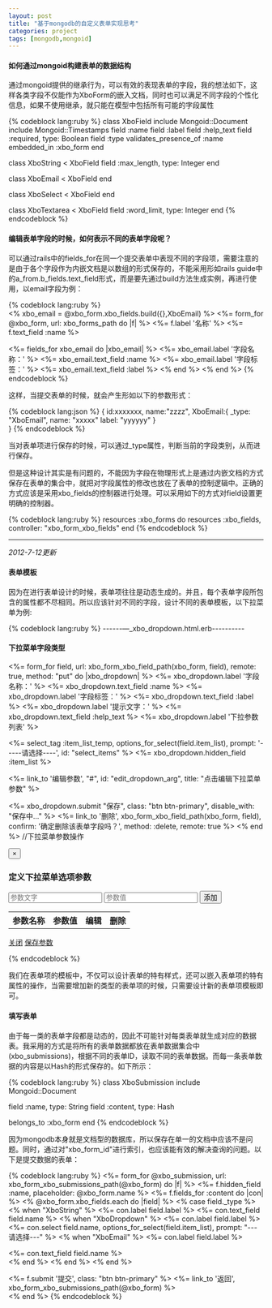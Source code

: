 ```yaml
---
layout: post
title: "基于mongodb的自定义表单实现思考"
categories: project
tags: [mongodb,mongoid]
---
```



#### 如何通过mongoid构建表单的数据结构

通过mongoid提供的继承行为，可以有效的表现表单的字段，我的想法如下，这样各类字段不仅能作为XboForm的嵌入文档，同时也可以满足不同字段的个性化信息，如果不使用继承，就只能在模型中包括所有可能的字段属性

{% codeblock lang:ruby %} 
class XboField
  include Mongoid::Document
  include Mongoid::Timestamps 
  field :name
  field :label
  field :help_text
  field :required, type: Boolean
  field :type
  validates_presence_of :name 
  embedded_in :xbo_form 
end

class XboString < XboField
  field :max_length, type: Integer
end

class XboEmail < XboField
end

class XboSelect < XboField
end

class XboTextarea < XboField
  field :word_limit, type: Integer
end
{% endcodeblock %}

#### 编辑表单字段的时候，如何表示不同的表单字段呢？

可以通过rails中的fields_for在同一个提交表单中表现不同的字段项，需要注意的是由于各个字段作为内嵌文档是以数组的形式保存的，不能采用形如rails guide中的a_from.b_fields.text_field形式，而是要先通过build方法生成实例，再进行使用，以email字段为例：

{% codeblock lang:ruby %}    
<% xbo_email = @xbo_form.xbo_fields.build({},XboEmail) %>
<%= form_for @xbo_form, url: xbo_forms_path do |f| %>
  <%= f.label '名称' %>
  <%= f.text_field :name %>

  <%= fields_for xbo_email do |xbo_email| %>
    <%= xbo_email.label '字段名称：' %>
    <%= xbo_email.text_field :name %>
    <%= xbo_email.label '字段标签：' %>
    <%= xbo_email.text_field :label %>
  <% end %> 
<% end %>
{% endcodeblock %}

这样，当提交表单的时候，就会产生形如以下的参数形式：

{% codeblock lang:json %}
{
  id:xxxxxxx,
  name:"zzzz",
  XboEmail:{
      _type: "XboEmail",
      name: "xxxxx"
      label: "yyyyyy"
    }  
}
{% endcodeblock %}

当对表单项进行保存的时候，可以通过\_type属性，判断当前的字段类别，从而进行保存。

但是这种设计其实是有问题的，不能因为字段在物理形式上是通过内嵌文档的方式保存在表单的集合中，就把对字段属性的修改也放在了表单的控制逻辑中。正确的方式应该是采用xbo_fields的控制器进行处理。可以采用如下的方式对field设置更明确的控制器。

{% codeblock lang:ruby %}
resources :xbo_forms do
  resources :xbo_fields, controller: "xbo_form_xbo_fields"
end
{% endcodeblock %}

***************

*2012-7-12更新*

#### 表单模板 

因为在进行表单设计的时候，表单项往往是动态生成的。并且，每个表单字段所包含的属性都不尽相同。所以应该针对不同的字段，设计不同的表单模板，以下拉菜单为例:

{% codeblock lang:ruby %}
------—_xbo_dropdown.html.erb----------

<h4>下拉菜单字段类型</h4>

<%= form_for field, url: xbo_form_xbo_field_path(xbo_form, field), remote: true, method: "put" do |xbo_dropdown| %>
  <%= xbo_dropdown.label '字段名称：' %>
  <%= xbo_dropdown.text_field :name %>
  <%= xbo_dropdown.label '字段标签：' %>
  <%= xbo_dropdown.text_field :label %>
  <%= xbo_dropdown.label '提示文字：' %>
  <%= xbo_dropdown.text_field :help_text %>
  <%= xbo_dropdown.label '下拉参数列表' %>

  <%= select_tag :item_list_temp, options_for_select(field.item_list), prompt: '-----请选择----', id: "select_items" %>
  <%= xbo_dropdown.hidden_field :item_list %>

  <%= link_to '编辑参数', "#", id: "edit_dropdown_arg", title: "点击编辑下拉菜单参数" %>

  <%= xbo_dropdown.submit "保存", class: "btn btn-primary", disable_with: "保存中..." %>
  <%= link_to '删除', xbo_form_xbo_field_path(xbo_form, field), confirm: '确定删除该表单字段吗？', method: :delete, remote: true %>
<% end %> 
//下拉菜单参数操作
<div class="modal hide" id="arg_add">
  <div class="modal-header">
    <button type="button" class="close" data-dismiss="modal">×</button>
    <h3>定义下拉菜单选项参数</h3>
  </div>

  <div class="modal-body">
  <div>
    <input type="text" id="dropdown_text" class="input-small" placeholder="参数文字"></input>
    <input type="text" id="dropdown_value" class="input-small" placeholder="参数值"></input>
    <input type="button" id="add_arg" class="btn btn-info" value="添加"></input>
  </div> 
  <div>
    <table id="arg_list" class="table table-striped">
      <tr class="nodrop nodrag"><th>参数名称</th><th>参数值</th><th>编辑</th><th>删除</th></tr>
    </table>

  </div>
  <div class="modal-footer">
    <a href="#" class="btn" data-dismiss="modal">关闭</a>
    <a href="#" id="add_to_dropdown" class="btn btn-primary" data-dismiss="modal">保存参数</a>
  </div>
</div>

<script type="text/javascript" charset="utf-8">

$('#edit_dropdown_arg').tooltip({delay: {show: 500, hide: 100}}).click(function(){ 
    $('#arg_add').modal({
      backdrop: true
    });
    $('#arg_list').tableDnD();
    $('#add_to_dropdown').click(function(){
      insert_into_select_items();
    });
  });

$('#add_arg').click(function(){
  var item_text = $('#dropdown_text').val()
  var item_value = $('#dropdown_value').val()
  $('#arg_list').append("<tr class='arg'><td>" + item_text + "</td><td>" + item_value + "</td><td><a href='#'>编辑</a></td><td><a href='#'>删除</a></td></tr>");
  $('#arg_list').tableDnD(); 

  });

function insert_into_select_items()
{
  var item_list = [];
  var item_arrays = [];

  $('#arg_list tr[class=arg]').each(function(){
        //item_list.push([$(this).children().eq(0).html(),$(this).children().eq(1).html()]);
      var _item = {"text": $(this).children().eq(0).html(), "value": $(this).children().eq(1).html()};
      item_list.push(_item);
      });

  $.each(item_list,function(num,item){
      $("#select_items").append("<option value='" + item['value'] + "'>" + item['text'] + "</option>");
      //var _item_array = new Array(item['text'], item['value'] + ";");
      item_arrays.push(item['text'] + "_" + item['value']);
      })

  $("#xbo_dropdown_item_list").val(item_arrays);
}

</script>
{% endcodeblock %}

我们在表单项的模板中，不仅可以设计表单的特有样式，还可以嵌入表单项的特有属性的操作，当需要增加新的类型的表单项的时候，只需要设计新的表单项模板即可。

#### 填写表单

由于每一类的表单字段都是动态的，因此不可能针对每类表单就生成对应的数据表。我采用的方式是将所有的表单数据都放在表单数据集合中(xbo_submissions)，根据不同的表单ID，读取不同的表单数据。而每一条表单数据的内容是以Hash的形式保存的。如下所示：

{% codeblock lang:ruby %}
class XboSubmission
  include Mongoid::Document
  
  field :name, type: String
  field :content, type: Hash

  belongs_to :xbo_form
end
{% endcodeblock %}

因为mongodb本身就是文档型的数据库，所以保存在单一的文档中应该不是问题。同时，通过对"xbo_form_id"进行索引，也应该能有效的解决查询的问题。以下是提交数据的表单：

{% codeblock lang:ruby %}
<%= form_for @xbo_submission, url: xbo_form_xbo_submissions_path(@xbo_form) do |f| %>
  <%= f.hidden_field :name, placeholder: @xbo_form.name %>
  <%= f.fields_for :content do |con| %>
    <% @xbo_form.xbo_fields.each do |field| %>
      <% case field._type %>
      <% when "XboString" %>
        <%= con.label field.label %>
        <%= con.text_field field.name %>
      <% when "XboDropdown" %>
        <%= con.label field.label %>
        <%= con.select field.name, options_for_select(field.item_list), prompt: "---请选择---" %>
      <% when "XboEmail" %>
        <%= con.label field.label %> 
        <div class='input-prepend'><span class='add-on'><i class='icon-envelope'></i></span><%= con.text_field field.name %></div> 
      <% end %>
    <% end %>
  <% end %>

  <div>
    <%= f.submit '提交', class: "btn btn-primary" %>
    <%= link_to '返回', xbo_form_xbo_submissions_path(@xbo_form) %>
  </div>
<% end %>
{% endcodeblock %}


